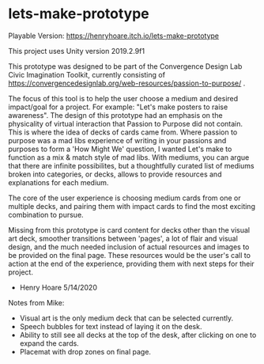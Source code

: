# lets-make-prototype

Playable Version: https://henryhoare.itch.io/lets-make-prototype

This project uses Unity version 2019.2.9f1 

This prototype was designed to be part of the Convergence Design Lab Civic Imagination Toolkit, currently consisting of
https://convergencedesignlab.org/web-resources/passion-to-purpose/ .

The focus of this tool is to help the user choose a medium and desired impact/goal for a project. For example: "Let's make posters to raise awareness". The design of this prototype had an emphasis on the physicality of virtual interaction that Passion to Purpose did not contain. This is where the idea of decks of cards came from. Where passion to purpose was a mad libs experience of writing in your passions and purposes to form a 'How Might We' question, I wanted Let's make to function as a mix & match style of mad libs. With mediums, you can argue that there are infinite possibilites, but a thoughtfully curated list of mediums broken into categories, or decks, allows to provide resources and explanations for each medium.

The core of the user experience is choosing medium cards from one or multiple decks, and pairing them with impact cards to find the most exciting combination to pursue. 

Missing from this prototype is card content for decks other than the visual art deck, smoother transitions between 'pages', a lot of flair and visual design, and the much needed inclusion of actual resources and images to be provided on the final page. These resources would be the user's call to action at the end of the experience, providing them with next steps for their project. 

- Henry Hoare 5/14/2020

Notes from Mike:
- Visual art is the only medium deck that can be selected currently.
- Speech bubbles for text instead of laying it on the desk.
- Ability to still see all decks at the top of the desk, after clicking on one to expand the cards.
- Placemat with drop zones on final page.
